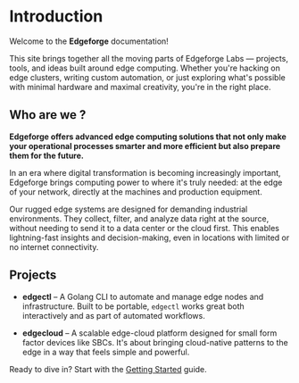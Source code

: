 # Introduction

Welcome to the **Edgeforge** documentation!

This site brings together all the moving parts of Edgeforge Labs — projects, tools, and ideas built around edge computing. Whether you're hacking on edge clusters, writing custom automation, or just exploring what's possible with minimal hardware and maximal creativity, you're in the right place.

## Who are we ?

**Edgeforge offers advanced edge computing solutions that not only make your operational processes smarter and more efficient but also prepare them for the future.**

In an era where digital transformation is becoming increasingly important, Edgeforge brings computing power to where it's truly needed: at the edge of your network, directly at the machines and production equipment.

Our rugged edge systems are designed for demanding industrial environments. They collect, filter, and analyze data right at the source, without needing to send it to a data center or the cloud first. This enables lightning-fast insights and decision-making, even in locations with limited or no internet connectivity.

## Projects

- **edgectl** – A Golang CLI to automate and manage edge nodes and infrastructure. Built to be portable, `edgectl` works great both interactively and as part of automated workflows.

- **edgecloud** – A scalable edge-cloud platform designed for small form factor devices like SBCs. It's about bringing cloud-native patterns to the edge in a way that feels simple and powerful.

Ready to dive in? Start with the [Getting Started](/docs/getting-started) guide.